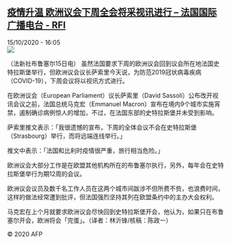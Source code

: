 <!--1602777354000-->
[疫情升温 欧洲议会下周全会将采视讯进行 – 法国国际广播电台 - RFI](http://www.rfi.fr//cn/contenu/20201015-%E7%96%AB%E6%83%85%E5%8D%87%E6%B8%A9-%E6%AC%A7%E6%B4%B2%E8%AE%AE%E4%BC%9A%E4%B8%8B%E5%91%A8%E5%85%A8%E4%BC%9A%E5%B0%86%E9%87%87%E8%A7%86%E8%AE%AF%E8%BF%9B%E8%A1%8C)
------

<div>15/10/2020 - 16:05</div><img src="https://s.rfi.fr/media/display/9995fcb6-0ef4-11eb-9f16-005056bf87d6/w:310/p:16x9/int0019b.201015220502.jpg"><div class="t-content__body u-clearfix"><p>（法新社布鲁塞尔15日电）    虽然法国要求下周的欧洲议会回到议会所在地法国史特拉斯堡举行，但欧洲议会议长萨索里今天说，为防范2019冠状病毒疾病（COVID-19），下周会议将以视讯方式进行。</p><p>    在欧洲议会（European Parliament）议长萨索里（David Sassoli）公布改开视讯会议之前，法国总统马克宏（Emmanuel Macron）宣布在境内9个城市实施宵禁，遏制确诊病例惊人的增加，不过，在法国东部的史特拉斯堡并未受到影响。</p><p>    萨索里推文表示：「我很遗憾的宣布，下周的全体会议不会在史特拉斯堡（Strasbourg）举行，而将远端连线举行。」</p><p>    推文中表示：「法国和比利时疫情很严重，旅行相当危险。」</p><p>    欧洲议会大部分工作是在欧盟其他机构所在的布鲁塞尔执行，另外，每年会在史特拉斯堡举行为期12周的会议。</p><p>    欧洲议会议员及数千名工作人员在这两个城市间跋涉不但所费不赀，也浪费时间，这样的做法经常遭到批评，但法国强烈坚持其列在欧盟条约中的主办大会权利。</p><p>    马克宏在上个月就要求欧洲议会尽快回到史特拉斯堡开会，他认为，如果只在布鲁塞尔开会，欧洲将会「完蛋」。（译者：林沂锋/核稿：陈政一）</p><p class="t-copyright">© 2020 AFP</p>        </div>
